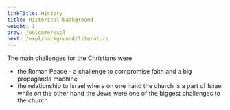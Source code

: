 ```yaml
---
linkTitle: History
title: Historical background
weight: 1
prev: /welcome/expl
next: /expl/background/literature
---
```


The main challenges for the Christians were
- the Roman Peace - a challenge to compromise faith and a big propaganda machine
- the relationship to Israel where on one hand the church is a part of Israel while on the other hand the Jews were one of the biggest challenges to the church